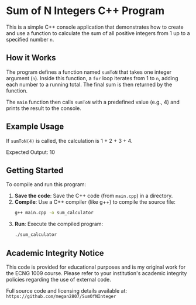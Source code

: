 # Sum of N Integers C++ Program

This is a simple C++ console application that demonstrates how to create and use a function to calculate the sum of all positive integers from 1 up to a specified number `n`.

## How it Works

The program defines a function named `sumToN` that takes one integer argument (`n`). Inside this function, a `for` loop iterates from 1 to `n`, adding each number to a running total. The final sum is then returned by the function.

The `main` function then calls `sumToN` with a predefined value (e.g., 4) and prints the result to the console.

## Example Usage

If `sumToN(4)` is called, the calculation is 1 + 2 + 3 + 4.

Expected Output:
10

## Getting Started

To compile and run this program:

1.  **Save the code**: Save the C++ code (from `main.cpp`) in a directory.
2.  **Compile**: Use a C++ compiler (like g++) to compile the source file:
    ```bash
    g++ main.cpp -o sum_calculator
    ```
3.  **Run**: Execute the compiled program:
    ```bash
    ./sum_calculator
    ```

## Academic Integrity Notice

This code is provided for educational purposes and is my original work for the ECNG 1009 course. Please refer to your institution's academic integrity policies regarding the use of external code.

Full source code and licensing details available at:
`https://github.com/megan2807/SumOfNInteger`

